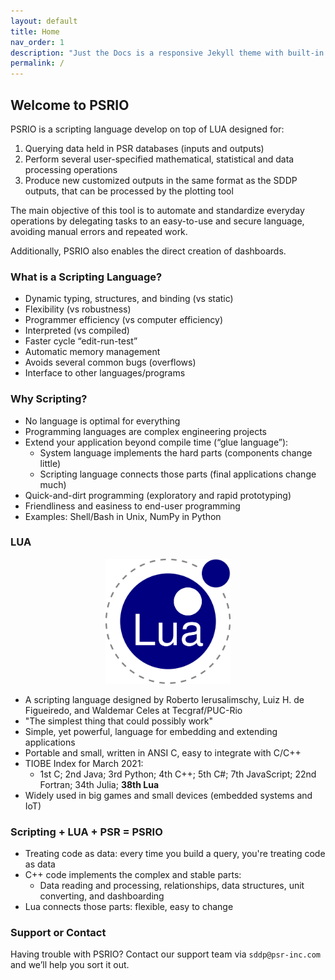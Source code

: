 ```yaml
---
layout: default
title: Home
nav_order: 1
description: "Just the Docs is a responsive Jekyll theme with built-in search that is easily customizable and hosted on GitHub Pages."
permalink: /
---
```


## Welcome to PSRIO

PSRIO is a scripting language develop on top of LUA designed for:
1. Querying data held in PSR databases (inputs and outputs)
2. Perform several user-specified mathematical, statistical and data processing operations
3. Produce new customized outputs in the same format as the SDDP outputs, that can be processed by the plotting tool

The main objective of this tool is to automate and standardize everyday operations by delegating tasks to an easy-to-use and secure language, avoiding manual errors and repeated work.

Additionally, PSRIO also enables the direct creation of dashboards.

### What is a Scripting Language?

- Dynamic typing, structures, and binding (vs static)
- Flexibility (vs robustness)
- Programmer efficiency (vs computer efficiency)
- Interpreted (vs compiled)
- Faster cycle “edit-run-test”
- Automatic memory management
- Avoids several common bugs (overflows)
- Interface to other languages/programs

### Why Scripting?

- No language is optimal for everything
- Programming languages are complex engineering projects
- Extend your application beyond compile time (“glue language”):
  - System language implements the hard parts (components change little)
  - Scripting language connects those parts (final applications change much)
- Quick-and-dirt programming (exploratory and rapid prototyping)
- Friendliness and easiness to end-user programming
- Examples: Shell/Bash in Unix, NumPy in Python

### LUA

<div style="text-align:center">
    <img src="images/lua.svg" width="200"/>
</div>

- A scripting language designed by Roberto Ierusalimschy, Luiz H. de Figueiredo, and Waldemar Celes at Tecgraf/PUC-Rio
- "The simplest thing that could possibly work"
- Simple, yet powerful, language for embedding and extending applications
- Portable and small, written in ANSI C, easy to integrate with C/C++
- TIOBE Index for March 2021:
  - 1st C; 2nd Java; 3rd Python; 4th C++; 5th C#; 7th JavaScript; 22nd Fortran; 34th Julia; **38th Lua**
- Widely used in big games and small devices (embedded systems and IoT)

### Scripting + LUA + PSR = PSRIO

- Treating code as data: every time you build a query, you're treating code as data
- C++ code implements the complex and stable parts:
  - Data reading and processing, relationships, data structures, unit converting, and dashboarding
- Lua connects those parts: flexible, easy to change

### Support or Contact

Having trouble with PSRIO? Contact our support team via `sddp@psr-inc.com` and we’ll help you sort it out.


 <!-- O processamento de dados de entrada e saída é uma etapa fundamental para a compreensão dos resultados, elaboração de estudos e encadeamento com outros modelos. As ferramentas tradicionalmente utilizadas como o Excel ou rotinas feitas sob medida para o processamento de arquivos específicos, além de trabalhosas, repetitivas e sujeitas a erro, possuem limitações relacionadas a escalabilidade devido ao aumento no volume de resultados originado da maior complexidade e detalhamento na representação dos modelos.
Para complementar o conjunto de ferramentas da PSR, foi desenvolvido o PSRIO. Ele é um interpretador de scripts Lua que permite manipular bases de dados da PSR (entrada e resultados) e realizar todas as operações matemáticas e cálculos de estatísticas necessários de forma rápida, customizável e extremamente amigável. Operações como a soma de agentes, média dos cenários, cálculo de percentis, conversão de unidades e diversas outras podem ser realizadas em menos poucas linhas de script, sem a preocupação com fórmulas ou programação de loops para leitura, processamento e escrita de arquivos. Os resultados são salvos no formato padrão e podem ser utilizados pelo graficador, para criação de dashboards, no Excel, diretamente em relatórios ou até mesmo como dado de entrada para outro modelo.
O PSRIO já está integrado aos principais modelos e interfaces da PSR, o que permite gerar resultados customizados automaticamente após a execução dos modelos no computador local ou no PSRCloud.
A apresentação será na tarde desta terça feira com discussão de exemplos e aplicações. Contamos com a sua presença! -->